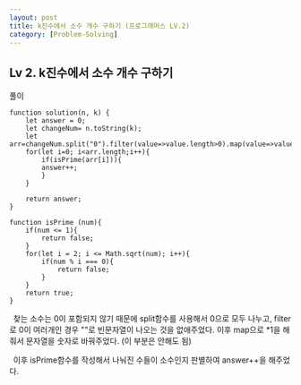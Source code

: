 ```yaml
---
layout: post
title: k진수에서 소수 개수 구하기 (프로그래머스 LV.2)
category: [Problem-Solving]
---
```


## Lv 2. k진수에서 소수 개수 구하기

풀이

    function solution(n, k) {
        let answer = 0;
        let changeNum= n.toString(k);
        let arr=changeNum.split("0").filter(value=>value.length>0).map(value=>value*1);
        for(let i=0; i<arr.length;i++){
            if(isPrime(arr[i])){
            answer++;
            }
        }

        return answer;
    }

    function isPrime (num){
        if(num <= 1){
            return false;
        }
        for(let i = 2; i <= Math.sqrt(num); i++){
            if(num % i === 0){
                return false;
            }
        }
        return true;
    }

&ensp;찾는 소수는 0이 포함되지 않기 때문에 split함수를 사용해서 0으로 모두 나누고, filter로 0이 여러개인 경우 ""로 빈문자열이 나오는 것을 없애주었다. 이후 map으로 \*1을 해줘서 문자열을 숫자로 바꿔주었다. (이 부분은 안해도 됨)

&ensp;이후 isPrime함수를 작성해서 나눠진 수들이 소수인지 판별하여 answer++을 해주었다.
